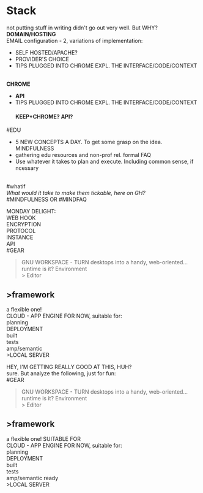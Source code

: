 # Stack
not putting stuff in writing didn't go out very well. But WHY? <br>
<b>DOMAIN/HOSTING</b>
<BR>EMAIL configuration - 2, variations of implementation:<br>
<ul>
<li>SELF HOSTED/APACHE?</li>
<LI>PROVIDER'S CHOICE</LI>
<LI>TIPS PLUGGED INTO CHROME EXPL. THE INTERFACE/CODE/CONTEXT</LI> </ul><BR>
<B>CHROME</B><BR>
<UL>
<LI><B>API</B></LI>
<LI>TIPS PLUGGED INTO CHROME EXPL. THE INTERFACE/CODE/CONTEXT</LI>
<H4>KEEP+CHROME? API?</H4>

</UL>
#EDU
<br><ul>
<LI>
5 NEW CONCEPTS A DAY. To get some grasp on the idea. MINDFULNESS
</LI>
<li>gathering edu resources and non-prof rel. formal FAQ</li>
<li>Use whatever it takes to plan and execute. Including  common sense, if ncessary</li>
</ul><br>#whatif<br><i>What would it take to make them tickable, here on GH?</i>
<BR>
#MINDFULNESS OR #MINDFAQ <BR>

MONDAY DELIGHT:<BR>
WEB HOOK<BR>
ENCRYPTION <BR>
PROTOCOL<BR>
INSTANCE<BR>
API<BR>
#GEAR<br>
>GNU WORKSPACE - TURN desktops into a handy, web-oriented... runtime is it? Environment 
<br>> Editor<br>
<h2>>framework</h2> a flexible one! <br>
CLOUD - APP ENGINE FOR NOW, suitable for:
<br>planning
<br>DEPLOYMENT
<BR>built
<br>tests
<br>amp/semantic 
<br>>LOCAL SERVER<BR>


HEY, I'M GETTING REALLY GOOD AT THIS, HUH?
<br>sure. But analyze the following, just for fun:<br>
#GEAR<br>
>GNU WORKSPACE - TURN desktops into a handy, web-oriented... runtime is it? Environment 
<br>> Editor<br>
<h2>>framework</h2> a flexible one! SUITABLE FOR<br>
CLOUD - APP ENGINE FOR NOW, suitable for:
<br>planning
<br>DEPLOYMENT
<BR>built
<br>tests
<br>amp/semantic ready
<br>>LOCAL SERVER<BR> 
